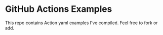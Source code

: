 # GitHub Actions Examples

This repo contains Action yaml examples I've compiled. Feel free to fork or add. 
